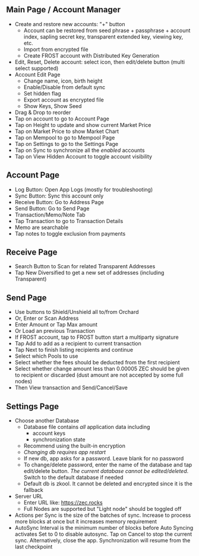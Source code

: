 ## Main Page / Account Manager
- Create and restore new accounts: "+" button
    - Account can be restored from seed phrase + passphrase + account index,
    sapling secret key, transparent extended key, viewing key, etc.
    - Import from encrypted file
    - Create FROST account with Distributed Key Generation
- Edit, Reset, Delete account: select icon, then edit/delete button
    (multi select supported)
- Account Edit Page
    - Change name, icon, birth height
    - Enable/Disable from default sync
    - Set hidden flag
    - Export account as encrypted file
    - Show Keys, Show Seed
- Drag & Drop to reorder
- Tap on account to go to Account Page
- Tap on Height to update and show current Market Price
- Tap on Market Price to show Market Chart
- Tap on Mempool to go to Mempool Page
- Tap on Settings to go to the Settings Page
- Tap on Sync to synchronize all the *enabled* accounts
- Tap on View Hidden Account to toggle account visibility

## Account Page
- Log Button: Open App Logs (mostly for troubleshooting)
- Sync Button: Sync this account only
- Receive Button: Go to Address Page
- Send Button: Go to Send Page
- Transaction/Memo/Note Tab
- Tap Transaction to go to Transaction Details
- Memo are searchable
- Tap notes to toggle exclusion from payments

## Receive Page
- Search Button to Scan for related Transparent Addresses
- Tap New Diversified to get a new set of addresses (including Transparent)

## Send Page
- Use buttons to Shield/Unshield all to/from Orchard
- Or, Enter or Scan Address
- Enter Amount or Tap Max amount
- Or Load an previous Transaction
- If FROST account, tap to FROST button start a multiparty signature
- Tap Add to add as a recipient to current transaction
- Tap Next to finish listing recipients and continue
- Select which Pools to use
- Select whether the fees should be deducted from the first recipient
- Select whether change amount less than 0.00005 ZEC should be given to recipient or discarded
    (dust amount are not accepted by some full nodes)
- Then View transaction and Send/Cancel/Save

## Settings Page
- Choose another Database
    - Database file contains *all* application data including
        - account keys
        - synchronization state
    - Recommend using the built-in encryption
    - *Changing db requires app restart*
    - If new db, app asks for a password. Leave blank for no password
    - To change/delete password, enter the name of the database and tap
        edit/delete button. *The current database cannot be edited/deleted*.
        Switch to the default database if needed
    - Default db is zkool. It cannot be deleted and encrypted since it is the fallback
- Server URL
    - Enter URL like: https://zec.rocks
    - Full Nodes are supported but "Light node" should be toggled off
- Actions per Sync is the size of the batches of sync. Increase to process
more blocks at once but it increases memory requirement
- AutoSync Interval is the minimum number of blocks before Auto Syncing activates
Set to 0 to disable autosync. Tap on Cancel to stop the current sync.
Alternatively, close the app. Synchronization will resume from the last checkpoint

